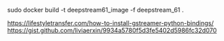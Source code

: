 sudo docker build -t deepstream61_image -f deepstream_61 .

https://lifestyletransfer.com/how-to-install-gstreamer-python-bindings/
https://gist.github.com/liviaerxin/9934a5780f5d3fe5402d5986fc32d070
